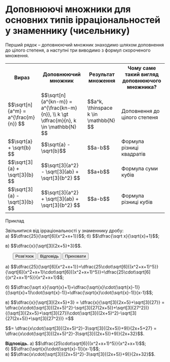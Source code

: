 # Доповнюючі множники для основних типів ірраціональностей у знаменнику (чисельнику)

<p>Перший рядок – доповнюючий множник знаходимо шляхом доповнення до цілого степеня, а наступні три виводимо з формул скороченого множення.</p>
<div class="space"></div>

<!--<style type="text/css">
.tg  {border: 1px solid #FAAF00;border-spacing:0;}
.tg td{border: 1px solid #FAAF00;font-family:Arial, sans-serif;font-size:14px;padding:10px 5px;border-width:1px;overflow:hidden;word-break:normal;}
.tg th{border: 1px solid #FAAF00;font-family:Arial, sans-serif;font-size:14px;font-weight:normal;padding:10px 5px;border-width:1px;overflow:hidden;word-break:normal;}
.tg .tg-yw4l{vertical-align:center}
</style>-->
<table class="tg">
  <tr>
    <th class="tg-yw4l">Вираз</th>
    <th class="tg-yw4l">Доповнюючий множник</th>
    <th class="tg-yw4l">Результат множення</th>
    <th class="tg-yw4l">Чому саме такий вигляд доповнюючого множника?</th>
  </tr>
  <tr>
    <td class="tg-yw4l">$$\sqrt[n]{a^m} = a^{\frac{m}{n}} $$</td>
    <td class="tg-yw4l">$$\sqrt[n]{a^{kn-m}} = a^{\frac{kn-m}{n}}, \\ k \gt \dfrac{m}{n}, k \in \mathbb{N} $$</td>
    <td class="tg-yw4l">$$a^k, \thinspace k \in \mathbb{N} $$</td>
    <td class="tg-yw4l">Доповнення до цілого степеня</td>
  </tr>
  <tr>
    <td class="tg-yw4l">$$\sqrt{a} + \sqrt{b} $$</td>
    <td class="tg-yw4l">$$\sqrt{a} - \sqrt{b}$$</td>
    <td class="tg-yw4l">$$a-b$$</td>
    <td class="tg-yw4l">Формула різниці квадратів</td>
  </tr>
  <tr>
    <td class="tg-yw4l">$$\sqrt[3]{a} + \sqrt[3]{b} $$</td>
    <td class="tg-yw4l">$$\sqrt[3]{a^2} - \sqrt[3]{ab} + \sqrt[3]{b^2} $$</td>
    <td class="tg-yw4l">$$a+b$$</td>
    <td class="tg-yw4l">Формула суми кубів</td>
  </tr>
  <tr>
    <td class="tg-yw4l">$$\sqrt[3]{a} - \sqrt[3]{b} $$</td>
    <td class="tg-yw4l">$$\sqrt[3]{a^2} + \sqrt[3]{ab} + \sqrt[3]{b^2} $$</td>
    <td class="tg-yw4l">$$a-b$$</td>
    <td class="tg-yw4l">Формула різниці кубів</td>
  </tr>
</table>

<!--<div class="space"><p align="center"><img align="middle" class="image" src="../pics/m212.png"/></p></div>-->

<div class="space">
<div class="task-wrap">
<span class="task">Приклад</span>
<div class="task-text">
<p>Звільнитися від ірраціональності у знаменнику дробу:<br>a) $$\dfrac{25}{\sqrt[6]{x^2+x+1}}$$; б) $$\dfrac{\sqrt x}{\sqrt{x}+1}$$;</p>
<p>в) $$\dfrac{x}{\sqrt[3]{2x+5}+3}$$.</p>

<p>
<ul class="nav-tab" id="mytab">
    <button class="btn" data-target="#decision" data-toggle="pill">Розв’язок</button>
    <button class="btn" data-target="#answer" data-toggle="pill">Вiдповiдь</button>
    <button class="btn" data-target="#hide" data-toggle="pill">Приховати</button>
</ul>
<div id="mytab" class="tab-content">
    <div class="tab-pane" id="decision">
<p>a) $$\dfrac{25}{\sqrt[6]{x^2+x+1}}=\dfrac{25\cdot\sqrt[6]{(x^2+x+1)^5}}{\sqrt[6]{x^2+x+1}\cdot\sqrt[6]{(x^2+x+1)^5}}=\dfrac{25\cdot\sqrt[6]{(x^2+x+1)^5}}{x^2+x+1}$$;</p>
<p>б) $$\dfrac{\sqrt x}{\sqrt{x}+1}=\dfrac{\sqrt{x}\cdot(\sqrt{x}-1)}{(\sqrt{x}+1)\cdot(\sqrt{x}-1)}=\dfrac{\sqrt{x}\cdot(\sqrt{x}-1)}{x-1}$$;</p>
<p>в) $$\dfrac{x}{\sqrt[3]{2x+5}+3} = \dfrac{x}{\sqrt[3]{2x+5}+\sqrt[3]{27}} = \dfrac{x\cdot(\sqrt[3]{(2x+5)^2}-\sqrt[3]{27(2x+5)}+\sqrt[3]{27^2})}{(\sqrt[3]{2x+5}+\sqrt[3]{27})\cdot(\sqrt[3]{(2x+5)^2}-\sqrt[3]{27(2x+5)}+\sqrt[3]{27^2})} =$$</p>
<p>$$= \dfrac{x\cdot(\sqrt[3]{(2x+5)^2}-3\sqrt[3]{(2x+5)}+9)}{2x+5+27} = \dfrac{x\cdot(\sqrt[3]{(2x+5)^2}-3\sqrt[3]{(2x+5)}+9)}{2x+32}$$.</p>
    </div>
    <div class="tab-pane" id="answer"><p><b>Вiдповiдь.</b> a) $$\dfrac{25\cdot\sqrt[6]{(x^2+x+1)^5}}{x^2+x+1}$$;<br> б) $$\dfrac{\sqrt{x}\cdot(\sqrt{x}-1)}{x-1}$$;<br> в) $$\dfrac{x\cdot(\sqrt[3]{(2x+5)^2}-3\sqrt[3]{(2x+5)}+9)}{2x+32}$$.</p>
    </div>
    <div class="tab-pane" id="hide"></div>
</div>
</p>
</div>
</div>
</div>
<div class="space"></div>